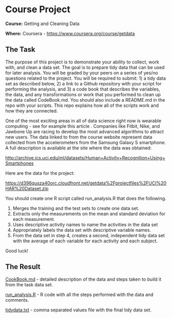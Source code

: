# Course Project #

**Course:** Getting and Cleaning Data

**Where:** Coursera - https://www.coursera.org/course/getdata

## The Task ##
The purpose of this project is to demonstrate your ability to collect, work with, and clean a data set. The goal is to prepare tidy data that can be used for later analysis. You will be graded by your peers on a series of yes/no questions related to the project. You will be required to submit: 1) a tidy data set as described below, 2) a link to a Github repository with your script for performing the analysis, and 3) a code book that describes the variables, the data, and any transformations or work that you performed to clean up the data called CodeBook.md. You should also include a README.md in the repo with your scripts. This repo explains how all of the scripts work and how they are connected.  

One of the most exciting areas in all of data science right now is wearable computing - see for example this article . Companies like Fitbit, Nike, and Jawbone Up are racing to develop the most advanced algorithms to attract new users. The data linked to from the course website represent data collected from the accelerometers from the Samsung Galaxy S smartphone. A full description is available at the site where the data was obtained: 

http://archive.ics.uci.edu/ml/datasets/Human+Activity+Recognition+Using+Smartphones

Here are the data for the project: 

https://d396qusza40orc.cloudfront.net/getdata%2Fprojectfiles%2FUCI%20HAR%20Dataset.zip

You should create one R script called run_analysis.R that does the following.
1. Merges the training and the test sets to create one data set.
2. Extracts only the measurements on the mean and standard deviation for each measurement. 
3. Uses descriptive activity names to name the activities in the data set
4. Appropriately labels the data set with descriptive variable names. 
5. From the data set in step 4, creates a second, independent tidy data set with the average of each variable for each activity and each subject.

Good luck!

## The Result ##

[CookBook.md](https://github.com/a-vikulin/coursera-data-science-getdata-course-project/blob/master/CookBook.md) - detailed description of the data and steps taken to build it from the task data set.

[run_analysis.R](https://github.com/a-vikulin/coursera-data-science-getdata-course-project/blob/master/run_analysis.R) - R code with all the steps performed with the data and comments.

[tidydata.txt](https://github.com/a-vikulin/coursera-data-science-getdata-course-project/blob/master/tidydata.txt) - comma separated values file with the final tidy data set.
